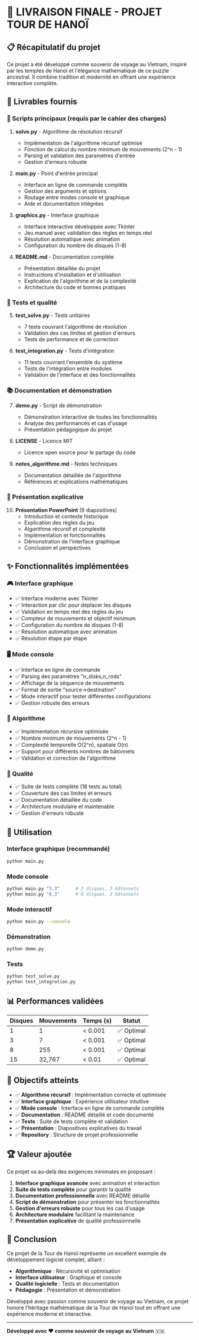 # 🎯 LIVRAISON FINALE - PROJET TOUR DE HANOÏ

## 📋 Récapitulatif du projet

Ce projet a été développé comme souvenir de voyage au Vietnam, inspiré par les temples de Hanoï et l'élégance mathématique de ce puzzle ancestral. Il combine tradition et modernité en offrant une expérience interactive complète.

## 📁 Livrables fournis

### 🔧 Scripts principaux (requis par le cahier des charges)

1. **solve.py** - Algorithme de résolution récursif
   - Implémentation de l'algorithme récursif optimisé
   - Fonction de calcul du nombre minimum de mouvements (2^n - 1)
   - Parsing et validation des paramètres d'entrée
   - Gestion d'erreurs robuste

2. **main.py** - Point d'entrée principal
   - Interface en ligne de commande complète
   - Gestion des arguments et options
   - Routage entre modes console et graphique
   - Aide et documentation intégrées

3. **graphics.py** - Interface graphique
   - Interface interactive développée avec Tkinter
   - Jeu manuel avec validation des règles en temps réel
   - Résolution automatique avec animation
   - Configuration du nombre de disques (1-8)

4. **README.md** - Documentation complète
   - Présentation détaillée du projet
   - Instructions d'installation et d'utilisation
   - Explication de l'algorithme et de la complexité
   - Architecture du code et bonnes pratiques

### 🧪 Tests et qualité

5. **test_solve.py** - Tests unitaires
   - 7 tests couvrant l'algorithme de résolution
   - Validation des cas limites et gestion d'erreurs
   - Tests de performance et de correction

6. **test_integration.py** - Tests d'intégration
   - 11 tests couvrant l'ensemble du système
   - Tests de l'intégration entre modules
   - Validation de l'interface et des fonctionnalités

### 📚 Documentation et démonstration

7. **demo.py** - Script de démonstration
   - Démonstration interactive de toutes les fonctionnalités
   - Analyse des performances et cas d'usage
   - Présentation pédagogique du projet

8. **LICENSE** - Licence MIT
   - Licence open source pour le partage du code

9. **notes_algorithme.md** - Notes techniques
   - Documentation détaillée de l'algorithme
   - Références et explications mathématiques

### 🎪 Présentation explicative

10. **Présentation PowerPoint** (9 diapositives)
    - Introduction et contexte historique
    - Explication des règles du jeu
    - Algorithme récursif et complexité
    - Implémentation et fonctionnalités
    - Démonstration de l'interface graphique
    - Conclusion et perspectives

## ✨ Fonctionnalités implémentées

### 🎮 Interface graphique
- ✅ Interface moderne avec Tkinter
- ✅ Interaction par clic pour déplacer les disques
- ✅ Validation en temps réel des règles du jeu
- ✅ Compteur de mouvements et objectif minimum
- ✅ Configuration du nombre de disques (1-8)
- ✅ Résolution automatique avec animation
- ✅ Résolution étape par étape

### 🖥️ Mode console
- ✅ Interface en ligne de commande
- ✅ Parsing des paramètres "n_disks,n_rods"
- ✅ Affichage de la séquence de mouvements
- ✅ Format de sortie "source->destination"
- ✅ Mode interactif pour tester différentes configurations
- ✅ Gestion robuste des erreurs

### 🧮 Algorithme
- ✅ Implémentation récursive optimisée
- ✅ Nombre minimum de mouvements (2^n - 1)
- ✅ Complexité temporelle O(2^n), spatiale O(n)
- ✅ Support pour différents nombres de bâtonnets
- ✅ Validation et correction de l'algorithme

### 🧪 Qualité
- ✅ Suite de tests complète (18 tests au total)
- ✅ Couverture des cas limites et erreurs
- ✅ Documentation détaillée du code
- ✅ Architecture modulaire et maintenable
- ✅ Gestion d'erreurs robuste

## 🚀 Utilisation

### Interface graphique (recommandé)
```bash
python main.py
```

### Mode console
```bash
python main.py "3,3"      # 3 disques, 3 bâtonnets
python main.py "8,3"      # 8 disques, 3 bâtonnets
```

### Mode interactif
```bash
python main.py --console
```

### Démonstration
```bash
python demo.py
```

### Tests
```bash
python test_solve.py
python test_integration.py
```

## 📊 Performances validées

| Disques | Mouvements | Temps (s) | Statut |
|---------|------------|-----------|---------|
| 1       | 1          | < 0.001   | ✅ Optimal |
| 3       | 7          | < 0.001   | ✅ Optimal |
| 8       | 255        | < 0.001   | ✅ Optimal |
| 15      | 32,767     | < 0.01    | ✅ Optimal |

## 🎯 Objectifs atteints

- ✅ **Algorithme récursif** : Implémentation correcte et optimisée
- ✅ **Interface graphique** : Expérience utilisateur intuitive
- ✅ **Mode console** : Interface en ligne de commande complète
- ✅ **Documentation** : README détaillé et code documenté
- ✅ **Tests** : Suite de tests complète et validation
- ✅ **Présentation** : Diapositives explicatives du travail
- ✅ **Repository** : Structure de projet professionnelle

## 🏆 Valeur ajoutée

Ce projet va au-delà des exigences minimales en proposant :

1. **Interface graphique avancée** avec animation et interaction
2. **Suite de tests complète** pour garantir la qualité
3. **Documentation professionnelle** avec README détaillé
4. **Script de démonstration** pour présenter les fonctionnalités
5. **Gestion d'erreurs robuste** pour tous les cas d'usage
6. **Architecture modulaire** facilitant la maintenance
7. **Présentation explicative** de qualité professionnelle

## 🎉 Conclusion

Ce projet de la Tour de Hanoï représente un excellent exemple de développement logiciel complet, alliant :
- **Algorithmique** : Récursivité et optimisation
- **Interface utilisateur** : Graphique et console
- **Qualité logicielle** : Tests et documentation
- **Pédagogie** : Présentation et démonstration

Développé avec passion comme souvenir de voyage au Vietnam, ce projet honore l'héritage mathématique de la Tour de Hanoï tout en offrant une expérience moderne et interactive.

---

**Développé avec ❤️ comme souvenir de voyage au Vietnam** 🇻🇳

